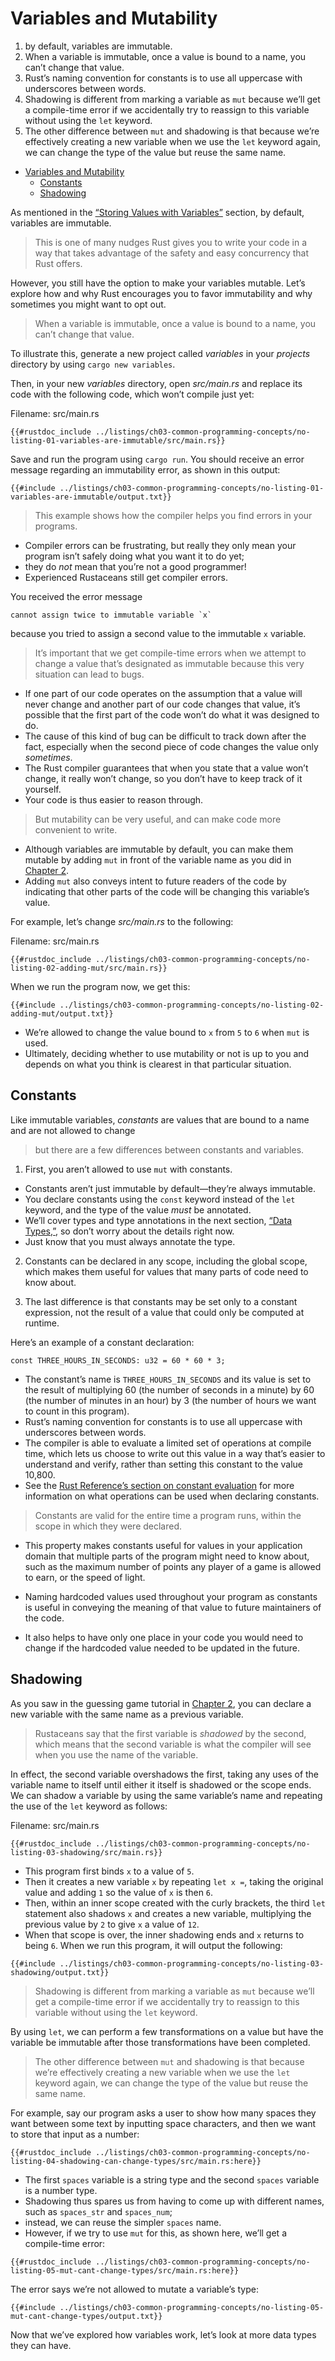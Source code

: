 # Variables and Mutability

1. by default, variables are immutable.
2. When a variable is immutable, once a value is bound to a name, you can’t change that value.
3. Rust’s naming convention for constants is to use all uppercase with
   underscores between words.
4. Shadowing is different from marking a variable as `mut` because we’ll get a
   compile-time error if we accidentally try to reassign to this variable without
   using the `let` keyword.
5. The other difference between `mut` and shadowing is that because we’re
   effectively creating a new variable when we use the `let` keyword again, we can
   change the type of the value but reuse the same name.

<!--ts-->
* [Variables and Mutability](#variables-and-mutability)
   * [Constants](#constants)
   * [Shadowing](#shadowing)

<!-- Created by https://github.com/ekalinin/github-markdown-toc -->
<!-- Added by: runner, at: Tue Apr 25 15:41:01 UTC 2023 -->

<!--te-->
As mentioned in the [“Storing Values with
Variables”][storing-values-with-variables]<!-- ignore --> section, by default,
variables are immutable.

> This is one of many nudges Rust gives you to write
> your code in a way that takes advantage of the safety and easy concurrency that
> Rust offers.

However, you still have the option to make your variables mutable.
Let’s explore how and why Rust encourages you to favor immutability and why
sometimes you might want to opt out.

> When a variable is immutable, once a value is bound to a name, you can’t change
> that value.

To illustrate this, generate a new project called *variables* in
your *projects* directory by using `cargo new variables`.

Then, in your new *variables* directory, open *src/main.rs* and replace its
code with the following code, which won’t compile just yet:

<span class="filename">Filename: src/main.rs</span>

```rust,ignore,does_not_compile
{{#rustdoc_include ../listings/ch03-common-programming-concepts/no-listing-01-variables-are-immutable/src/main.rs}}
```

Save and run the program using `cargo run`. You should receive an error message
regarding an immutability error, as shown in this output:

```console
{{#include ../listings/ch03-common-programming-concepts/no-listing-01-variables-are-immutable/output.txt}}
```

> This example shows how the compiler helps you find errors in your programs.

- Compiler errors can be frustrating, but really they only mean your program
  isn’t safely doing what you want it to do yet;
- they do *not* mean that you’re
  not a good programmer!
- Experienced Rustaceans still get compiler errors.

You received the error message

```shell 
cannot assign twice to immutable variable `x`
``` 

because you tried to assign a second value to the immutable `x` variable.

> It’s important that we get compile-time errors when we attempt to change a
> value that’s designated as immutable because this very situation can lead to
> bugs.

- If one part of our code operates on the assumption that a value will
  never change and another part of our code changes that value, it’s possible
  that the first part of the code won’t do what it was designed to do.
- The cause
  of this kind of bug can be difficult to track down after the fact, especially
  when the second piece of code changes the value only *sometimes*.
- The Rust
  compiler guarantees that when you state that a value won’t change, it really
  won’t change, so you don’t have to keep track of it yourself.
- Your code is thus
  easier to reason through.

> But mutability can be very useful, and can make code more convenient to write.

- Although variables are immutable by default, you can make them mutable by
  adding `mut` in front of the variable name as you did in [Chapter
  2][storing-values-with-variables]<!-- ignore -->.
- Adding `mut` also conveys
  intent to future readers of the code by indicating that other parts of the code
  will be changing this variable’s value.

For example, let’s change *src/main.rs* to the following:

<span class="filename">Filename: src/main.rs</span>

```rust, editable
{{#rustdoc_include ../listings/ch03-common-programming-concepts/no-listing-02-adding-mut/src/main.rs}}
```

When we run the program now, we get this:

```console
{{#include ../listings/ch03-common-programming-concepts/no-listing-02-adding-mut/output.txt}}
```

- We’re allowed to change the value bound to `x` from `5` to `6` when `mut` is
  used.
- Ultimately, deciding whether to use mutability or not is up to you and
  depends on what you think is clearest in that particular situation.

## Constants

Like immutable variables, *constants* are values that are bound to a name and
are not allowed to change

> but there are a few differences between constants and variables.

1. First, you aren’t allowed to use `mut` with constants.

- Constants aren’t just
  immutable by default—they’re always immutable.
- You declare constants using the
  `const` keyword instead of the `let` keyword, and the type of the value *must*
  be annotated.
- We’ll cover types and type annotations in the next section,
  [“Data Types,”][data-types]<!-- ignore -->, so don’t worry about the details
  right now.
- Just know that you must always annotate the type.

2. Constants can be declared in any scope, including the global scope, which makes
   them useful for values that many parts of code need to know about.

3. The last difference is that constants may be set only to a constant expression,
   not the result of a value that could only be computed at runtime.

Here’s an example of a constant declaration:

```rust, editable
const THREE_HOURS_IN_SECONDS: u32 = 60 * 60 * 3;
```

- The constant’s name is `THREE_HOURS_IN_SECONDS` and its value is set to the
  result of multiplying 60 (the number of seconds in a minute) by 60 (the number
  of minutes in an hour) by 3 (the number of hours we want to count in this
  program).
- Rust’s naming convention for constants is to use all uppercase with
  underscores between words.
- The compiler is able to evaluate a limited set of
  operations at compile time, which lets us choose to write out this value in a
  way that’s easier to understand and verify, rather than setting this constant
  to the value 10,800.
- See the [Rust Reference’s section on constant
  evaluation][const-eval] for more information on what operations can be used
  when declaring constants.

> Constants are valid for the entire time a program runs, within the scope in
> which they were declared.

- This property makes constants useful for values in
  your application domain that multiple parts of the program might need to know
  about, such as the maximum number of points any player of a game is allowed to
  earn, or the speed of light.

- Naming hardcoded values used throughout your program as constants is useful in
  conveying the meaning of that value to future maintainers of the code.
- It also
  helps to have only one place in your code you would need to change if the
  hardcoded value needed to be updated in the future.

## Shadowing

As you saw in the guessing game tutorial in [Chapter 2][comparing-the-guess-to-the-secret-number]<!-- ignore -->, you can declare a
new variable with the same name as a previous variable.

> Rustaceans say that the
> first variable is *shadowed* by the second, which means that the second
> variable is what the compiler will see when you use the name of the variable.

In effect, the second variable overshadows the first, taking any uses of the
variable name to itself until either it itself is shadowed or the scope ends.
We can shadow a variable by using the same variable’s name and repeating the
use of the `let` keyword as follows:

<span class="filename">Filename: src/main.rs</span>

```rust, editable
{{#rustdoc_include ../listings/ch03-common-programming-concepts/no-listing-03-shadowing/src/main.rs}}
```

- This program first binds `x` to a value of `5`.
- Then it creates a new variable
  `x` by repeating `let x =`, taking the original value and adding `1` so the
  value of `x` is then `6`.
- Then, within an inner scope created with the curly
  brackets, the third `let` statement also shadows `x` and creates a new
  variable, multiplying the previous value by `2` to give `x` a value of `12`.
- When that scope is over, the inner shadowing ends and `x` returns to being `6`.
  When we run this program, it will output the following:

```console
{{#include ../listings/ch03-common-programming-concepts/no-listing-03-shadowing/output.txt}}
```

> Shadowing is different from marking a variable as `mut` because we’ll get a
> compile-time error if we accidentally try to reassign to this variable without
> using the `let` keyword.

By using `let`, we can perform a few transformations
on a value but have the variable be immutable after those transformations have
been completed.

> The other difference between `mut` and shadowing is that because we’re
> effectively creating a new variable when we use the `let` keyword again, we can
> change the type of the value but reuse the same name.

For example, say our
program asks a user to show how many spaces they want between some text by
inputting space characters, and then we want to store that input as a number:

```rust, editable
{{#rustdoc_include ../listings/ch03-common-programming-concepts/no-listing-04-shadowing-can-change-types/src/main.rs:here}}
```

- The first `spaces` variable is a string type and the second `spaces` variable
  is a number type.
- Shadowing thus spares us from having to come up with
  different names, such as `spaces_str` and `spaces_num`;
- instead, we can reuse
  the simpler `spaces` name.
- However, if we try to use `mut` for this, as shown
  here, we’ll get a compile-time error:

```rust,ignore,does_not_compile
{{#rustdoc_include ../listings/ch03-common-programming-concepts/no-listing-05-mut-cant-change-types/src/main.rs:here}}
```

The error says we’re not allowed to mutate a variable’s type:

```console
{{#include ../listings/ch03-common-programming-concepts/no-listing-05-mut-cant-change-types/output.txt}}
```

Now that we’ve explored how variables work, let’s look at more data types they
can have.

[comparing-the-guess-to-the-secret-number]:
ch02-00-guessing-game-tutorial.html#comparing-the-guess-to-the-secret-number

[data-types]: ch03-02-data-types.html#data-types

[storing-values-with-variables]: ch02-00-guessing-game-tutorial.html#storing-values-with-variables

[const-eval]: ../reference/const_eval.html
